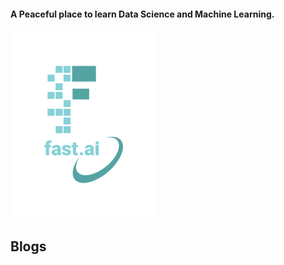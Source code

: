 #### A Peaceful place to learn Data Science and Machine Learning. 

![Image of fast.ai logo](images/logo.png)


## Blogs 
 

